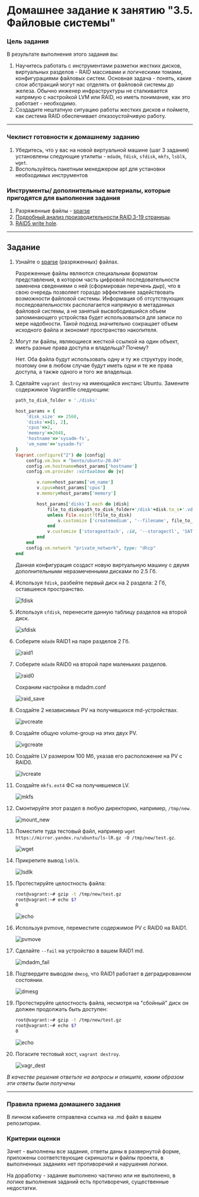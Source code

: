 # Домашнее задание к занятию "3.5. Файловые системы"

### Цель задания

В результате выполнения этого задания вы: 

1. Научитесь работать с инструментами разметки жестких дисков, виртуальных разделов - RAID массивами и логическими томами, конфигурациями файловых систем. Основная задача - понять, какие слои абстракций могут нас отделять от файловой системы до железа. Обычно инженер инфраструктуры не сталкивается напрямую с настройкой LVM или RAID, но иметь понимание, как это работает - необходимо.
1. Создадите нештатную ситуацию работы жестких дисков и поймете, как система RAID обеспечивает отказоустойчивую работу.

------

### Чеклист готовности к домашнему заданию

1. Убедитесь, что у вас на новой виртуальной машине (шаг 3 задания) установлены следующие утилиты - `mdadm`, `fdisk`, `sfdisk`, `mkfs`, `lsblk`, `wget`.  
2. Воспользуйтесь пакетным менеджером apt для установки необходимых инструментов


### Инструменты/ дополнительные материалы, которые пригодятся для выполнения задания

1. Разряженные файлы - [sparse](https://ru.wikipedia.org/wiki/%D0%A0%D0%B0%D0%B7%D1%80%D0%B5%D0%B6%D1%91%D0%BD%D0%BD%D1%8B%D0%B9_%D1%84%D0%B0%D0%B9%D0%BB)
2. [Подробный анализ производительности RAID,3-19 страницы](https://www.baarf.dk/BAARF/0.Millsap1996.08.21-VLDB.pdf).
3. [RAID5 write hole](https://www.intel.com/content/www/us/en/support/articles/000057368/memory-and-storage.html).


------

## Задание

1. Узнайте о [sparse](https://ru.wikipedia.org/wiki/%D0%A0%D0%B0%D0%B7%D1%80%D0%B5%D0%B6%D1%91%D0%BD%D0%BD%D1%8B%D0%B9_%D1%84%D0%B0%D0%B9%D0%BB) (разряженных) файлах.
   
   Разреженные файлы являются специальным форматом представления, в котором часть цифровой последовательности заменена сведениями о ней (сформирован перечень дыр), что в свою очередь позволяет гораздо эффективнее задействовать возможности файловой системы. Информация об отсутствующих последовательностях располагается напрямую в метаданных файловой системы, а не занятый высвободившийся объем запоминающего устройства будет использоваться для записи по мере надобности. Такой подход значительно сокращает объем исходного файла и экономит пространство накопителя.
      
1. Могут ли файлы, являющиеся жесткой ссылкой на один объект, иметь разные права доступа и владельца? Почему?

   Нет. Оба файла будут использовать одну и ту же структуру inode, поэтому они в любом случае будут иметь одни и те же права доступа, а также одного и того же владельца.

1. Сделайте `vagrant destroy` на имеющийся инстанс Ubuntu. Замените содержимое Vagrantfile следующим:

    ```ruby
    path_to_disk_folder = './disks'

    host_params = {
        'disk_size' => 2560,
        'disks'=>[1, 2],
        'cpus'=>2,
        'memory'=>2048,
        'hostname'=>'sysadm-fs',
        'vm_name'=>'sysadm-fs'
    }
    Vagrant.configure("2") do |config|
        config.vm.box = "bento/ubuntu-20.04"
        config.vm.hostname=host_params['hostname']
        config.vm.provider :virtualbox do |v|

            v.name=host_params['vm_name']
            v.cpus=host_params['cpus']
            v.memory=host_params['memory']

            host_params['disks'].each do |disk|
                file_to_disk=path_to_disk_folder+'/disk'+disk.to_s+'.vdi'
                unless File.exist?(file_to_disk)
                    v.customize ['createmedium', '--filename', file_to_disk, '--size', host_params['disk_size']]
                end
                v.customize ['storageattach', :id, '--storagectl', 'SATA Controller', '--port', disk.to_s, '--device', 0, '--type', 'hdd', '--medium', file_to_disk]
            end
        end
        config.vm.network "private_network", type: "dhcp"
    end
    ```

    Данная конфигурация создаст новую виртуальную машину с двумя дополнительными неразмеченными дисками по 2.5 Гб.

1. Используя `fdisk`, разбейте первый диск на 2 раздела: 2 Гб, оставшееся пространство.

   ![fdisk](img/fdisk.png)
   
1. Используя `sfdisk`, перенесите данную таблицу разделов на второй диск.

   ![sfdisk](img/sfdisk.png)

1. Соберите `mdadm` RAID1 на паре разделов 2 Гб.

   ![raid1](img/raid1.png)

1. Соберите `mdadm` RAID0 на второй паре маленьких разделов.

   ![raid0](img/raid0.png)

   Сохраним настройки в mdadm.conf

   ![raid_save](img/raid_save.png)

1. Создайте 2 независимых PV на получившихся md-устройствах.

   ![pvcreate](img/pvcreate.png)

1. Создайте общую volume-group на этих двух PV.

   ![vgcreate](img/vgcreate.png)

1. Создайте LV размером 100 Мб, указав его расположение на PV с RAID0.

   ![lvcreate](img/lvcreate.png)

1. Создайте `mkfs.ext4` ФС на получившемся LV.

   ![mkfs](img/mkfs.ext4.png)

1. Смонтируйте этот раздел в любую директорию, например, `/tmp/new`.

   ![mount_new](img/mount_new.png)

1. Поместите туда тестовый файл, например `wget https://mirror.yandex.ru/ubuntu/ls-lR.gz -O /tmp/new/test.gz`.

   ![wget](img/wget_test.png)

1. Прикрепите вывод `lsblk`.

   ![lsdlk](img/lsblk.png)  
  
1. Протестируйте целостность файла:

    ```bash
    root@vagrant:~# gzip -t /tmp/new/test.gz
    root@vagrant:~# echo $?
    0
    ```

   ![echo](img/echo_test_gz.png)
1. Используя pvmove, переместите содержимое PV с RAID0 на RAID1.

   ![pvmove](img/pvmove.png)

1. Сделайте `--fail` на устройство в вашем RAID1 md.

   ![mdadm_fail](img/mdadm_fail.png)

1. Подтвердите выводом `dmesg`, что RAID1 работает в деградированном состоянии.

   ![dmesg](img/dmesg_raid.png)

1. Протестируйте целостность файла, несмотря на "сбойный" диск он должен продолжать быть доступен:

    ```bash
    root@vagrant:~# gzip -t /tmp/new/test.gz
    root@vagrant:~# echo $?
    0
    ```

   ![echo](img/echo_test_gz2.png)
    
1. Погасите тестовый хост, `vagrant destroy`.

    ![vagr_dest](img/vagr_dest.png)

*В качестве решения ответьте на вопросы и опишите, каким образом эти ответы были получены*

----

### Правила приема домашнего задания

В личном кабинете отправлена ссылка на .md файл в вашем репозитории.


### Критерии оценки

Зачет - выполнены все задания, ответы даны в развернутой форме, приложены соответствующие скриншоты и файлы проекта, в выполненных заданиях нет противоречий и нарушения логики.

На доработку - задание выполнено частично или не выполнено, в логике выполнения заданий есть противоречия, существенные недостатки. 
 

